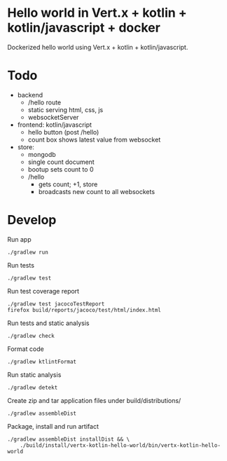 Hello world in Vert.x + kotlin + kotlin/javascript + docker
===========================================================

Dockerized hello world
using
Vert.x + kotlin + kotlin/javascript.

Todo
====

- backend
    - /hello route
    - static serving html, css, js
    - websocketServer
- frontend: kotlin/javascript
    - hello button (post /hello)
    - count box shows latest value from websocket
- store:
    - mongodb
    - single count document
    - bootup sets count to 0
    - /hello
        - gets count; +1, store
        - broadcasts new count to all websockets


Develop
=====================

Run app

    ./gradlew run

Run tests

    ./gradlew test

Run test coverage report

    ./gradlew test jacocoTestReport
    firefox build/reports/jacoco/test/html/index.html

Run tests and static analysis

    ./gradlew check

Format code

    ./gradlew ktlintFormat

Run static analysis

    ./gradlew detekt

Create zip and tar application files under build/distributions/

    ./gradlew assembleDist

Package, install and run artifact

    ./gradlew assembleDist installDist && \
        ./build/install/vertx-kotlin-hello-world/bin/vertx-kotlin-hello-world
